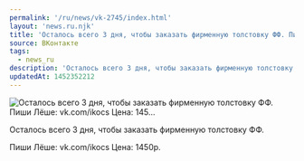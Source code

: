 ```yaml
---
permalink: '/ru/news/vk-2745/index.html'
layout: 'news.ru.njk'
title: 'Осталось всего 3 дня, чтобы заказать фирменную толстовку ФФ. Пиши Лёше: vk.com/ikocs Цена: 145'
source: ВКонтакте
tags:
  - news_ru
description: 'Осталось всего 3 дня, чтобы заказать фирменную толстовку ФФ. Пиши Лёше: vk.com/ikocs Цена: 145…'
updatedAt: 1452352212
---
```

![Осталось всего 3 дня, чтобы заказать фирменную толстовку ФФ. Пиши Лёше: vk.com/ikocs Цена: 145…](https://sun9-44.userapi.com/impf/c633719/v633719165/b74c/d6B-VCDXHYo.jpg?size=604x483&quality=96&proxy=1&sign=9cfad3835635201054c50cad203094c4&c_uniq_tag=6rLl3rxSVFq_FiyUHWpNkQQCBJ0ZCmul80MIWBrrVGI&type=album)

Осталось всего 3 дня, чтобы заказать фирменную толстовку ФФ.

Пиши Лёше: vk.com/ikocs
Цена: 1450р.

